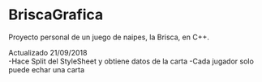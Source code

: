 # BriscaGrafica

Proyecto personal de un juego de naipes, la Brisca, en C++.

Actualizado 21/09/2018<br>
-Hace Split del StyleSheet y obtiene datos de la carta
-Cada jugador solo puede echar una carta